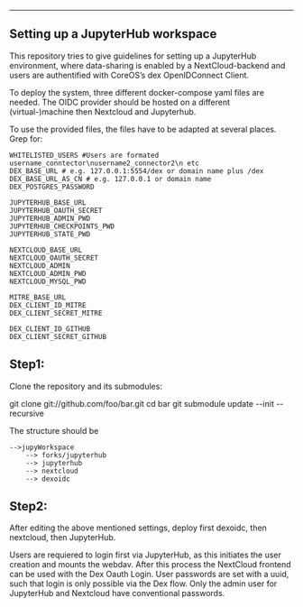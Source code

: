 ---------------------------------
Setting up a JupyterHub workspace 
---------------------------------

This repository tries to give guidelines for setting up a JupyterHub environment, where data-sharing is enabled by a NextCloud-backend and users are authentified with CoreOS’s dex OpenIDConnect Client.

To deploy the system, three different docker-compose yaml files are needed. The OIDC provider should be hosted on a different (virtual-)machine then Nextcloud and Jupyterhub.

To use the provided files, the files have to be adapted at several places. Grep for:

    WHITELISTED_USERS #Users are formated username_conntector\nusername2_connector2\n etc
    DEX_BASE_URL # e.g. 127.0.0.1:5554/dex or domain name plus /dex
    DEX_BASE_URL_AS_CN # e.g. 127.0.0.1 or domain name
    DEX_POSTGRES_PASSWORD
    
    JUPYTERHUB_BASE_URL 
    JUPYTERHUB_OAUTH_SECRET
    JUPYTERHUB_ADMIN_PWD
    JUPYTERHUB_CHECKPOINTS_PWD
    JUPYTERHUB_STATE_PWD

    NEXTCLOUD_BASE_URL
    NEXTCLOUD_OAUTH_SECRET
    NEXTCLOUD_ADMIN
    NEXTCLOUD_ADMIN_PWD
    NEXTCLOUD_MYSQL_PWD

    MITRE_BASE_URL
    DEX_CLIENT_ID_MITRE
    DEX_CLIENT_SECRET_MITRE

    DEX_CLIENT_ID_GITHUB
    DEX_CLIENT_SECRET_GITHUB

Step1:
------

Clone the repository and its submodules:
 
git clone git://github.com/foo/bar.git
cd bar
git submodule update --init --recursive

The structure should be

    -->jupyWorkspace
        --> forks/jupyterhub
        --> jupyterhub
        --> nextcloud
        --> dexoidc

Step2: 
------

After editing the above mentioned settings, deploy first dexoidc, then nextcloud, then JupyterHub.

Users are requiered to login first via JupyterHub, as this initiates the user creation and mounts the webdav. After this process the NextCloud frontend can be used with the Dex Oauth Login. 
User passwords are set with a uuid, such that login is only possible via the Dex flow. Only the admin user for JupyterHub and Nextcloud have conventional passwords.
